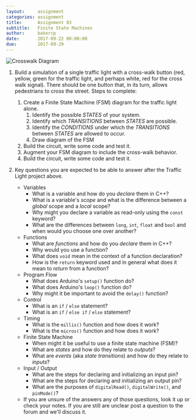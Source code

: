 ```yaml
---
layout:     assignment
categories: assignment
title:      Assignment 03
subtitle:   Finite State Machines
author:     bakercp
date:       2017-09-22 00:00:00
due:        2017-09-29
---
```


![Crosswalk Diagram](/ARTTECH-5010/images/crosswalk_diagram.png)

1. Build a simulation of a single traffic light with a cross-walk button (red, yellow, green for the traffic light, and perhaps white, red for the cross walk signal).  There should be one button that, in its turn, allows pedestrians to cross the street. Steps to complete:
    1. Create a Finite State Machine (FSM) diagram for the traffic light alone.
        1. Identify the possible _STATES_ of your system.
        2. Identify which _TRANSITIONS_ between _STATES_ are possible.
        3. Identify the _CONDITIONS_ under which the _TRANSITIONS_ between _STATES_ are allowed to occur.
        4. Draw diagram of the FSM
    2. Build the circuit, write some code and test it.
    3. Augment your FSM diagram to include the cross-walk behavior.
    4. Build the circuit, write some code and test it.

2. Key questions you are expected to be able to answer after the Traffic Light project above.
    - Variables
        - What is a variable and how do you _declare_ them in C++?
        - What is a variable's _scope_ and what is the difference between a _global_ scope and a _local_ scope?
        - Why might you declare a variable as read-only using the `const` keyword?
        - What are the differences between `long`, `int`, `float` and `bool` and when would you choose one over another?
    - Functions
        - What are _functions_ and how do you _declare_ them in C++?
        - Why would you use a function?
        - What does `void` mean in the context of a function declaration?
        - How is the `return` keyword used and in general what does it mean to _return_ from a function?
    - Program Flow
        - What does Arduino's `setup()` function do?
        - What does Arduino's `loop()` function do?
        - Why might it be important to avoid the `delay()` function?
    - Control
        - What is an `if` / `else` statement?
        - What is an `if` / `else if` / `else` statement?
    - Timing
        - What is the `millis()` function and how does it work?
        - What is the `micros()` function and how does it work?
    - Finite State Machine
        - When might it be useful to use a finite state machine (FSM)?
        - What are _states_ and how do they relate to _outputs_?
        - What are _events_ (aka _state transitions_) and how do they relate to _inputs_?
    - Input / Output
        - What are the steps for declaring and initializing an input pin?
        - What are the steps for declaring and initializing an output pin?
        - What are the purposes of `digitalRead()`, `digitalWrite()`, and `pinMode()`?
    - If you are unsure of the answers any of those questions, look it up or check your notes.  If you are still are unclear post a question to the forum and we'll discuss it.
